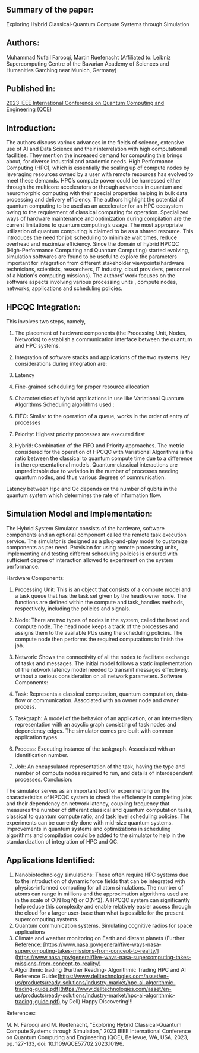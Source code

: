 ## Summary of the paper: 
Exploring Hybrid Classical-Quantum Compute Systems through Simulation

## Authors: 
Muhammad Nufail Farooqi, Martin Ruefenacht (Affiliated to: Leibniz Supercomputing Centre of the Bavarian Academy of Sciences and Humanities Garching near Munich, Germany)

## Published in: 
[2023 IEEE International Conference on Quantum Computing and Engineering (QCE)](https://ieeexplore.ieee.org/xpl/conhome/10313590/proceeding)

## Introduction:

The authors discuss various advances in the fields of science, extensive use of AI and Data Science and their interrelation with high computational facilities. They mention the increased demand for computing this brings about, for diverse industrial and academic needs. High Performance Computing (HPC), which is essentially the scaling up of compute nodes by leveraging resources owned by a user with remote resources has evolved to meet these demands. HPC’s compute power could be harnessed either through the multicore accelerators or through advances in quantum and neuromorphic computing with their special properties helping in bulk data processing and delivery efficiency. The authors highlight the potential of quantum computing to be used as an accelerator for an HPC ecosystem owing to the requirement of classical computing for operation. Specialized ways of hardware maintenance and optimization during compilation are the current limitations to quantum computing’s usage. The most appropriate utilization of quantum computing is claimed to be as a shared resource. This introduces the need for job scheduling to minimize wait times, reduce overhead and maximize efficiency. Since the domain of hybrid HPCQC (High-Performance Computing and Quantum Computing) started evolving, simulation softwares are found to be useful to explore the parameters important for integration from different stakeholder viewpoints(hardware technicians, scientists, researchers, IT industry, cloud providers, personnel of a Nation's computing missions). The authors’ work focuses on the software aspects involving various processing units , compute nodes, networks, applications and scheduling policies.

## HPCQC Integration:

This involves two steps, namely,

1. The placement of hardware components (the Processing Unit, Nodes, Networks) to establish a communication interface between the quantum and HPC systems.
2. Integration of software stacks and applications of the two systems.
Key considerations during integration are:

1. Latency
2. Fine-grained scheduling for proper resource allocation
3. Characteristics of hybrid applications in use like Variational Quantum Algorithms
Scheduling algorithms used :

1. FIFO: Similar to the operation of a queue, works in the order of entry of processes
2. Priority: Highest priority processes are executed first
3. Hybrid: Combination of the FIFO and Priority approaches.
The metric considered for the operation of HPCQC with Variational Algorithms is the ratio between the classical to quantum compute time due to a difference in the representational models. Quantum-classical interactions are unpredictable due to variation in the number of processes needing quantum nodes, and thus various degrees of communication.

Latency between Hpc and Qc depends on the number of qubits in the quantum system which determines the rate of information flow.



## Simulation Model and Implementation:

The Hybrid System Simulator consists of the hardware, software components and an optional component called the remote task execution service. The simulator is designed as a plug-and-play model to customize components as per need. Provision for using remote processing units, implementing and testing different scheduling policies is ensured with sufficient degree of interaction allowed to experiment on the system performance.

Hardware Components:

1. Processing Unit: This is an object that consists of a compute model and a task queue that has the task set given by the head/owner node. The functions are defined within the compute and task_handles methods, respectively, including the policies and signals.
2. Node: There are two types of nodes in the system, called the head and compute node. The head node keeps a track of the processes and assigns them to the available PUs using the scheduling policies. The compute node then performs the required computations to finish the job.
3. Network: Shows the connectivity of all the nodes to facilitate exchange of tasks and messages. The initial model follows a static implementation of the network latency model needed to transmit messages effectively, without a serious consideration on all network parameters.
Software Components:

1. Task: Represents a classical computation, quantum computation, data-flow or communication. Associated with an owner node and owner process.
2. Taskgraph: A model of the behavior of an application, or an intermediary representation with an acyclic graph consisting of task nodes and dependency edges. The simulator comes pre-built with common application types.
3. Process: Executing instance of the taskgraph. Associated with an identification number.
4. Job: An encapsulated representation of the task, having the type and number of compute nodes required to run, and details of interdependent processes.
Conclusion:

The simulator serves as an important tool for experimenting on the characteristics of HPCQC system to check the efficiency in completing jobs and their dependency on network latency, coupling frequency that measures the number of different classical and quantum computation tasks, classical to quantum compute ratio, and task level scheduling policies. The experiments can be currently done with mid-size quantum systems. Improvements in quantum systems and optimizations in scheduling algorithms and compilation could be added to the simulator to help in the standardization of integration of HPC and QC.

## Applications Identified:

1. Nanobiotechnology simulations: These often require HPC systems due to the introduction of dynamic force fields that can be integrated with physics-informed computing for all atom simulations. The number of atoms can range in millions and the approximation algorithms used are in the scale of O(N log N) or O(N^2). A HPCQC system can significantly help reduce this complexity and enable relatively easier access through the cloud for a larger user-base than what is possible for the present supercomputing systems.
2. Quantum communication systems, Simulating cognitive radios for space applications
3. Climate and weather monitoring on Earth and distant planets (Further Reference: [https://www.nasa.gov/general/five-ways-nasa-supercomputing-takes-missions-from-concept-to-reality/](https://www.nasa.gov/general/five-ways-nasa-supercomputing-takes-missions-from-concept-to-reality/)
4. Algorithmic trading (Further Reading- Algorithmic Trading HPC and AI Reference Guide:[https://www.delltechnologies.com/asset/en-us/products/ready-solutions/industry-market/hpc-ai-algorithmic-trading-guide.pdf](https://www.delltechnologies.com/asset/en-us/products/ready-solutions/industry-market/hpc-ai-algorithmic-trading-guide.pdf) by Dell)
Happy Discovering!!!

References:

M. N. Farooqi and M. Ruefenacht, "Exploring Hybrid Classical-Quantum Compute Systems through Simulation," 2023 IEEE International Conference on Quantum Computing and Engineering (QCE), Bellevue, WA, USA, 2023, pp. 127-133, doi: 10.1109/QCE57702.2023.10196.
